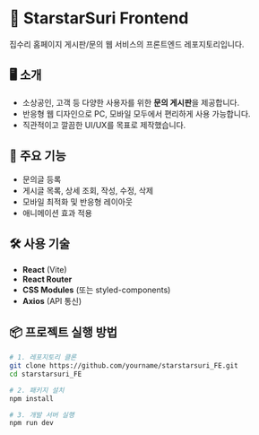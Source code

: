 # 🌈 StarstarSuri Frontend

집수리 홈페이지 게시판/문의 웹 서비스의 프론트엔드 레포지토리입니다.

## 🖥️ 소개

- 소상공인, 고객 등 다양한 사용자를 위한 **문의 게시판**을 제공합니다.
- 반응형 웹 디자인으로 PC, 모바일 모두에서 편리하게 사용 가능합니다.
- 직관적이고 깔끔한 UI/UX를 목표로 제작했습니다.

## 🚀 주요 기능

- 문의글 등록 
- 게시글 목록, 상세 조회, 작성, 수정, 삭제
- 모바일 최적화 및 반응형 레이아웃
- 애니메이션 효과 적용

## 🛠️ 사용 기술

- **React** (Vite)
- **React Router**  
- **CSS Modules** (또는 styled-components)
- **Axios** (API 통신)

## 📦 프로젝트 실행 방법

```bash
# 1. 레포지토리 클론
git clone https://github.com/yourname/starstarsuri_FE.git
cd starstarsuri_FE

# 2. 패키지 설치
npm install

# 3. 개발 서버 실행
npm run dev
